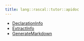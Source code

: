 ```yaml
---
title: lang::rascal::tutor::apidoc
---
```



* [DeclarationInfo](../../../../../Library/lang/rascal/tutor/apidoc/DeclarationInfo.md)
* [ExtractInfo](../../../../../Library/lang/rascal/tutor/apidoc/ExtractInfo.md)
* [GenerateMarkdown](../../../../../Library/lang/rascal/tutor/apidoc/GenerateMarkdown.md)